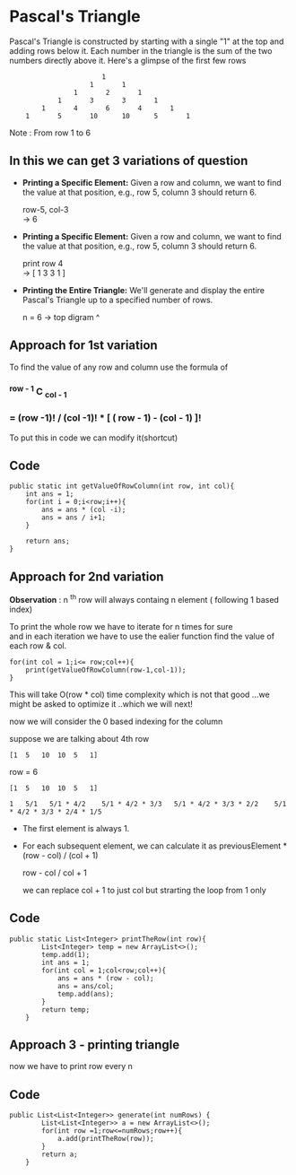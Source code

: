 # Pascal's Triangle

Pascal's Triangle is constructed by starting with a single "1" at the top and adding rows below it. Each number in the triangle is the sum of the two numbers directly above it. Here's a glimpse of the first few rows


                           1
                        1       1
                    1       2       1
                1       3       3       1
            1       4       6       4       1
        1       5       10      10      5       1
    

Note : From row 1 to 6



## In this we can get 3 variations of question 

- __Printing a Specific Element:__ Given a row and column, we want to find the value at that position, e.g., row 5, column 3 should return 6. 
    
    row-5, col-3    
        -> 6
- __Printing a Specific Element:__ Given a row and column, we want to find the value at that position, e.g., row 5, column 3 should return 6.

    print row 4  
        -> [ 1       3       3       1 ]

- __Printing the Entire Triangle:__ We'll generate and display the entire Pascal's Triangle up to a specified number of rows.


    
    n = 6 
    -> top digram  ^


## Approach for 1st variation 

To find the value of any row and column use the formula of  

### <sup>row - 1</sup> C <sub> col - 1    

### =  (row -1)! __/__ (col -1)! * __[__ ( row - 1) - (col - 1) __]__!

To put this in code we can modify it(shortcut)

## Code

```
public static int getValueOfRowColumn(int row, int col){
    int ans = 1;
    for(int i = 0;i<row;i++){
        ans = ans * (col -i);
        ans = ans / i+1;
    }

    return ans;
}
```

## Approach for 2nd variation 

__Observation__ : n <sup>th</sup> row will always containg n element ( following 1 based index)

To print the whole row we have to iterate for n times for sure  
and in each iteration we have to use the ealier function find the value of each row & col.

```
for(int col = 1;i<= row;col++){
    print(getValueOfRowColumn(row-1,col-1));
}
```

This will take O(row * col) time complexity which is not that good ...we might be asked to optimize it ..which we will next!


now we will consider the 0 based indexing for the column 

suppose we are talking about 4th row

    [1  5   10  10  5   1]

row = 6

    [1  5   10  10  5   1]

    1   5/1   5/1 * 4/2    5/1 * 4/2 * 3/3   5/1 * 4/2 * 3/3 * 2/2    5/1 * 4/2 * 3/3 * 2/4 * 1/5 



- The first element is always 1.
- For each subsequent element, we can calculate it as previousElement * (row - col) / (col + 1)


 
    row - col / col + 1

    we can replace col + 1 to just col but strarting the loop from 1 only

## Code
```
public static List<Integer> printTheRow(int row){
        List<Integer> temp = new ArrayList<>();
        temp.add(1);
        int ans = 1;
        for(int col = 1;col<row;col++){
            ans = ans * (row - col);
            ans = ans/col;
            temp.add(ans);
        }
        return temp;
    }
```


## Approach 3 - printing triangle

now we have to print row every n

## Code
```
public List<List<Integer>> generate(int numRows) {
        List<List<Integer>> a = new ArrayList<>();
        for(int row =1;row<=numRows;row++){
            a.add(printTheRow(row));
        }
        return a;
    }
```
    
